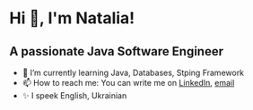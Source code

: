 # Hi 👋, I'm Natalia!
## A passionate Java Software Engineer


- 🌱 I’m currently learning Java, Databases, Stping Framework
- 📫 How to reach me:  You can write me on [LinkedIn](https://www.linkedin.com/in/natalia-boichenko/), [email](mailto:natalya.andriychuk@gmail.com)
- ✨ I speek English, Ukrainian

